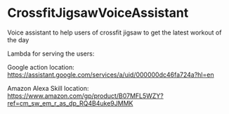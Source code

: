 # CrossfitJigsawVoiceAssistant
Voice assistant to help users of crossfit jigsaw to get the latest workout of the day

Lambda for serving the users:

Google action location:<br/>
https://assistant.google.com/services/a/uid/000000dc46fa724a?hl=en 

Amazon Alexa Skill location:<br/>
https://www.amazon.com/gp/product/B07MFL5WZY?ref=cm_sw_em_r_as_dp_RQ4B4uke9JMMK

